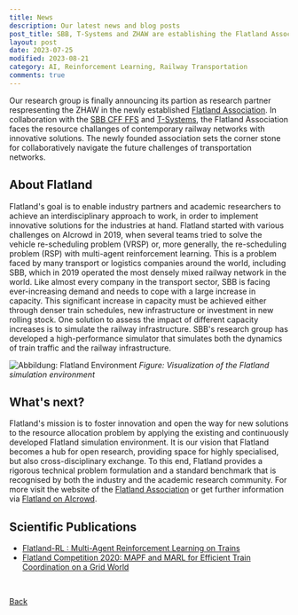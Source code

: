 ```yaml
---
title: News
description: Our latest news and blog posts
post_title: SBB, T-Systems and ZHAW are establishing the Flatland Association.
layout: post
date: 2023-07-25
modified: 2023-08-21
category: AI, Reinforcement Learning, Railway Transportation
comments: true
---
```


Our research group is finally announcing its partion as research partner respresenting the ZHAW in the newly established [Flatland Association](https://www.flatland-association.org/). 
In collaboration with the [SBB CFF FFS](https://www.sbb.ch/de) and [T-Systems](https://www.t-systems.com/de/en), the Flatland Association faces the resource challanges of contemporary railway networks with innovative 
solutions. The newly founded association sets the corner stone for collaboratively navigate the future challenges of transportation networks. 
<!-- more -->

## About Flatland

Flatland's goal is to enable industry partners and academic researchers to achieve an interdisciplinary approach to work, in order to implement innovative solutions for 
the industries at hand. Flatland started with various challenges on AIcrowd in 2019, when several teams tried to solve the vehicle re-scheduling problem (VRSP) or, more 
generally, the re-scheduling problem (RSP) with multi-agent reinforcement learning. This is a problem faced by many transport or logistics companies around the world, 
including SBB, which in 2019 operated the most densely mixed railway network in the world. Like almost every company in the transport sector, SBB is facing ever-increasing demand 
and needs to cope with a large increase in capacity. This significant increase in capacity must be achieved either through denser train schedules, new infrastructure or 
investment in new rolling stock. One solution to assess the impact of different capacity increases is to simulate the railway infrastructure. SBB's research group has 
developed a high-performance simulator that simulates both the dynamics of train traffic and the railway infrastructure.

![Abbildung: Flatland Environment](https://isandaiinaviation.github.io/pictures/flatland-env.gif)
_Figure: Visualization of the Flatland simulation environment_

## What's next?
Flatland's mission is to foster innovation and open the way for new solutions to the resource allocation problem by 
applying the existing and continuously developed Flatland simulation environment. It is our vision that Flatland becomes a hub for open research, providing space for highly specialised, but also cross-disciplinary 
exchange. To this end, Flatland provides a rigorous technical problem formulation and a standard benchmark that is recognised by both the industry and the academic research 
community. For more visit the website of the [Flatland Association](https://www.flatland-association.org/) or get further information via [Flatland on AIcrowd](https://flatland.aicrowd.com/intro.html).


## Scientific Publications

- [Flatland-RL : Multi-Agent Reinforcement Learning on Trains](https://arxiv.org/pdf/2103.16511.pdf)
- [Flatland Competition 2020: MAPF and MARL for Efficient Train Coordination on a Grid World](https://arxiv.org/pdf/2012.05893.pdf)

<br>


[Back](https://isandaiinaviation.github.io/pages/news.html)

<br>